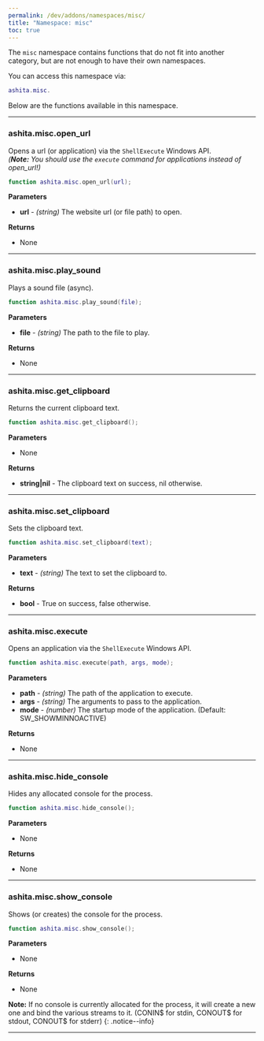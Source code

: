 ```yaml
---
permalink: /dev/addons/namespaces/misc/
title: "Namespace: misc"
toc: true
---
```


The `misc` namespace contains functions that do not fit into another category, but are not enough to have their own namespaces.

You can access this namespace via:
```lua
ashita.misc.
```

Below are the functions available in this namespace.

---

### ashita.misc.open_url

Opens a url (or application) via the `ShellExecute` Windows API.<br />
_(**Note:** You should use the `execute` command for applications instead of open\_url!)_
```lua
function ashita.misc.open_url(url);
```
**Parameters**
  * **url** - _(string)_ The website url (or file path) to open.

**Returns**
  * None

---

### ashita.misc.play_sound

Plays a sound file (async).
```lua
function ashita.misc.play_sound(file);
```
**Parameters**
  * **file** - _(string)_ The path to the file to play.

**Returns**
  * None

---

### ashita.misc.get_clipboard

Returns the current clipboard text.
```lua
function ashita.misc.get_clipboard();
```
**Parameters**
  * None

**Returns**
  * **string\|nil** - The clipboard text on success, nil otherwise.

---

### ashita.misc.set_clipboard

Sets the clipboard text.
```lua
function ashita.misc.set_clipboard(text);
```
**Parameters**
  * **text** - _(string)_ The text to set the clipboard to.

**Returns**
  * **bool** - True on success, false otherwise.

---

### ashita.misc.execute

Opens an application via the `ShellExecute` Windows API.
```lua
function ashita.misc.execute(path, args, mode);
```
**Parameters**
  * **path** - _(string)_ The path of the application to execute.
  * **args** - _(string)_ The arguments to pass to the application.
  * **mode** - _(number)_ The startup mode of the application. (Default: SW_SHOWMINNOACTIVE)

**Returns**
  * None

---

### ashita.misc.hide_console

Hides any allocated console for the process.
```lua
function ashita.misc.hide_console();
```
**Parameters**
  * None

**Returns**
  * None

---

### ashita.misc.show_console

Shows (or creates) the console for the process.
```lua
function ashita.misc.show_console();
```
**Parameters**
  * None

**Returns**
  * None

**Note:** If no console is currently allocated for the process, it will create a new one and bind the various streams to it. (CONIN$ for stdin, CONOUT$ for stdout, CONOUT$ for stderr)
{: .notice--info}

---

